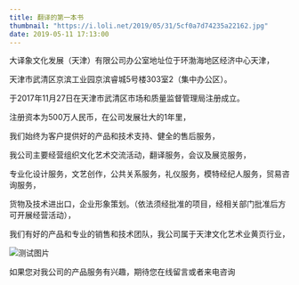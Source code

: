 ```yaml
---
title: 翻译的第一本书
thumbnail: "https://i.loli.net/2019/05/31/5cf0a7d74235a22162.jpg"
date: 2019-05-11 17:13:00
---
```


大译象文化发展（天津）有限公司办公室地址位于环渤海地区经济中心天津，

天津市武清区京滨工业园京滨睿城5号楼303室2（集中办公区）。

于2017年11月27日在天津市武清区市场和质量监督管理局注册成立。

注册资本为500万人民币，在公司发展壮大的1年里，

我们始终为客户提供好的产品和技术支持、健全的售后服务，

我公司主要经营组织文化艺术交流活动，翻译服务，会议及展览服务，

专业化设计服务，文艺创作，公共关系服务，礼仪服务，模特经纪人服务，贸易咨询服务，

货物及技术进出口，企业形象策划。（依法须经批准的项目，经相关部门批准后方可开展经营活动），

我们有好的产品和专业的销售和技术团队，我公司属于天津文化艺术业黄页行业，

![测试图片](/img/1.jpg)

如果您对我公司的产品服务有兴趣，期待您在线留言或者来电咨询

